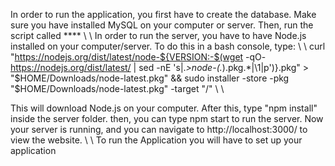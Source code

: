 In order to run the application, you first have to create the database. Make sure you have installed MySQL on your computer or server. Then, run the script called ****
\\
\\
In order to run the server, you have to have Node.js installed on your computer/server. To do this in a bash console, type:
\\
\\
curl "https://nodejs.org/dist/latest/node-${VERSION:-$(wget -qO- https://nodejs.org/dist/latest/ | sed -nE 's|.*>node-(.*)\.pkg</a>.*|\1|p')}.pkg" > "$HOME/Downloads/node-latest.pkg" && sudo installer -store -pkg "$HOME/Downloads/node-latest.pkg" -target "/"
\\
\\

This will download Node.js on your computer. After this, type "npm install" inside the server folder. then, you can type npm start to run the server. Now your server is running, and you can navigate to http://localhost:3000/ to view the website.
\\
\\
To run the Application you will have to set up your application
